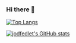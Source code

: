 ### Hi there 👋

[![Top Langs](https://github-readme-stats.vercel.app/api/top-langs/?username=lucien3941&layout=compact)](https://github.com/anuraghazra/github-readme-stats)

[![jodfedlet's GitHub stats](https://github-readme-stats.vercel.app/api?username=lucien3941&count_private=true&show_icons=true)](https://github.com/anuraghazra/github-readme-stats)

